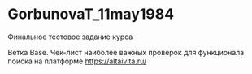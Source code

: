 # GorbunovaT_11may1984
Финальное тестовое задание курса

Ветка Base. Чек-лист наиболее важных проверок для функционала поиска на платформе https://altaivita.ru/
